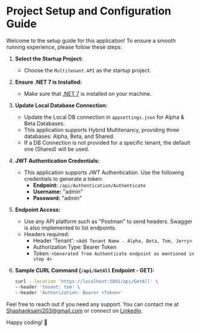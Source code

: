 # Project Setup and Configuration Guide
Welcome to the setup guide for this application! To ensure a smooth running experience, please follow these steps:

1. **Select the Startup Project:**
   - Choose the `Multitenant.API` as the startup project.

2. **Ensure .NET 7 is Installed:**
   - Make sure that [.NET 7](https://dotnet.microsoft.com/download/dotnet/7.0) is installed on your machine.

3. **Update Local Database Connection:**
   - Update the Local DB connection in `appsettings.json` for Alpha & Beta Databases.
   - This application supports Hybrid Multitenancy, providing three databases: Alpha, Beta, and Shared.
   - If a DB Connection is not provided for a specific tenant, the default one (Shared) will be used.

4. **JWT Authentication Credentials:**
   - This application supports JWT Authentication. Use the following credentials to generate a token:
     - **Endpoint:** `/api/Authentication/Authenticate`
     - **Username:** "admin"
     - **Password:** "admin"

5. **Endpoint Access:**
   - Use any API platform such as "Postman" to send headers. Swagger is also implemented to list endpoints.
   - Headers required:
     - Header 'Tenant': `<Add Tenant Name - Alpha, Beta, Tom, Jerry>`
     - Authorization Type: Bearer Token
     - Token: `<Generated from Authenticate endpoint as mentioned in step 4>`

6. **Sample CURL Command (`/api/GetAll` Endpoint - GET):**
   ```bash
   curl --location 'https://localhost:5001/api/GetAll' \
   --header 'tenant: tom' \
   --header 'Authorization: Bearer <Token>'
   
Feel free to reach out if you need any support. You can contact me at Shashanksaini203@gmail.com or connect on [LinkedIn](https://in.linkedin.com/in/shashanksaini203).

Happy coding! 🚀
